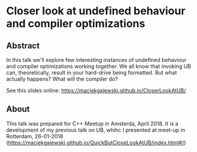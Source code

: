 # Closer look at undefined behaviour and compiler optimizations

## Abstract

In this talk we'll explore few interesting instances of undefined behaviour and compiler optimizations working together.
We all know that invoking UB can, theoretically, result in your hard-drive being formatted. But what actually happens? What will the compiler do?

See this slides online: https://maciekgajewski.github.io/CloserLookAtUB/

## About

This talk was prepared for C++ Meetup in Amsterda, April 2018.
It is a development of my previous talk on UB, whihc I presented at meet-up in Rotterdam, 26-01-2018 (https://maciekgajewski.github.io/QuickButCloseLookAtUB/index.html#/)
